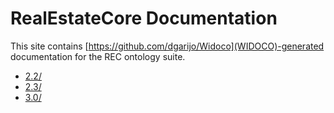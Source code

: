 # RealEstateCore Documentation

This site contains [https://github.com/dgarijo/Widoco](WIDOCO)-generated documentation for the REC ontology suite.

* [2.2/](v2.2)
* [2.3/](v2.3)
* [3.0/](v3.0)

